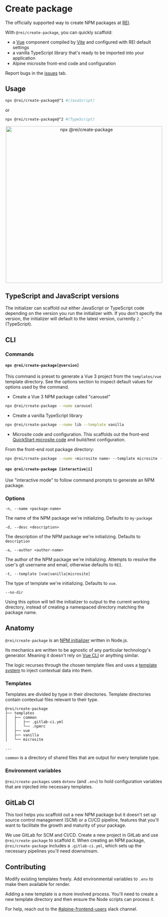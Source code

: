 # Create package

The officially supported way to create NPM packages at [REI](https://www.rei.com/).

With `@rei/create-package`, you can quickly scaffold:

- a [Vue](https://vuejs.org/) component compiled by [Vite](https://vitejs.dev/) and configured with REI default settings
- a vanilla TypeScript library that's ready to be imported into your application
- Alpine microsite front-end code and configuration

Report bugs in the [issues](https://github.com/rei/create-package/issues) tab.

## Usage

```sh
npx @rei/create-package@^1 #(JavaScript)
```

or

```sh
npx @rei/create-package@^2 #(TypeScript)
```

<p align='center'>
<img src='https://www.rei.com/satchel/media/img/rei-create-package.gif' alt='npx @rei/create-package' width="500">
</p>

## TypeScript and JavaScript versions

The initializer can scaffold out either JavaScript or TypeScript code depending on the version you run the initializer with. If you don't specify the version, the initializer will default to the latest version, currently `2.^` (TypeScript).

## CLI

### Commands

#### `npx @rei/create-package[@version]`

This command is preset to generate a Vue 3 project from the `templates/vue` template directory. See the options section to inspect default values for options used by the command.

- Create a Vue 3 NPM package called "carousel"

```sh
npx @rei/create-package --name carousel
```

- Create a vanilla TypeScript library

```sh
npx @rei/create-package --name lib --template vanilla
```

- Microsite code and configuration. This scaffolds out the front-end [QuickStart microsite code](https://git.rei.com/projects/QM/repos/quickstart-microsite/browse) and build/test configuration.

From the front-end root package directory:

```sh
npx @rei/create-package --name <microsite name> --template microsite --no-dir
```

#### `npx @rei/create-package [interactive|i]`

Use "interactive mode" to follow command prompts to generate an NPM package.

### Options

`-n, --name <package-name>`

The name of the NPM package we're initializing. Defaults to `my-package`

`-d, --desc <description>`

The description of the NPM package we're initializing. Defaults to `description`

`-a, --author <author-name>`

The author of the NPM package we're initializing. Attempts to resolve the user's git username and email, otherwise defaults to `REI`.

`-t, --template [vue|vanilla|microsite]`

The type of template we're initializing. Defaults to `vue`.

`--no-dir`

Using this option will tell the initializer to output to the current working directory, instead of creating a namespaced directory matching the package name.

## Anatomy

`@rei/create-package` is an [NPM initializer](https://docs.npmjs.com/cli/v9/commands/npm-init) written in Node.js.

Its mechanics are written to be agnostic of any particular technology's generator. Meaning it doesn't rely on [Vue CLI](https://cli.vuejs.org/) or anything similar.

The logic recurses through the chosen template files and uses a [template system](https://www.npmjs.com/package/mustache) to inject contextual data into them.

### Templates

Templates are divided by type in their directories. Template directories contain contextual files relevant to their type.

```
@rei/create-package
├── templates
│   ├── common
│   │   ├── .gitlab-ci.yml
│   │   └── .npmrc
│   ├── vue
│   ├── vanilla
│   └── microsite

...
```

`common` is a directory of shared files that are output for every template type.

### Environment variables

`@rei/create-packages` uses `dotenv` (and `.env`) to hold configuration variables that are injected into necessary templates.

## GitLab CI

This tool helps you scaffold out a new NPM package but it doesn't set up source control management (SCM) or a CI/CD pipeline, features that you'll want to facilitate the growth and maturity of your package.

We use GitLab for SCM and CI/CD. Create a new project in GitLab and use `@rei/create-package` to scaffold it. When creating an NPM package, `@rei/create-package` includes a `.gitlab-ci.yml`, which sets up the necessary pipelines you'll need downstream.

## Contributing

Modify existing templates freely. Add environmental variables to `.env` to make them available for render.

Adding a new template is a more involved process. You'll need to create a new template directory and then ensure the Node scripts can process it.

For help, reach out to the [#alpine-frontend-users](https://rei.slack.com/archives/CLWJC9FFW) slack channel.
